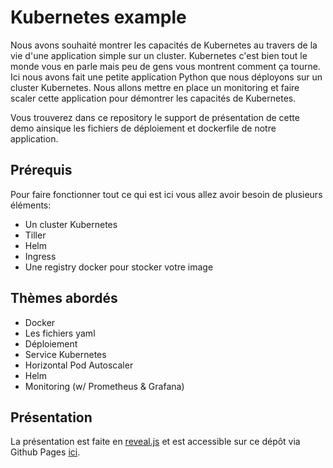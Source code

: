 # Kubernetes example

Nous avons souhaité montrer les capacités de Kubernetes au travers de la vie d'une application simple sur un cluster. Kubernetes c'est bien tout le monde vous en parle mais peu de gens vous montrent comment ça tourne. Ici nous avons fait une petite application Python que nous déployons sur un cluster Kubernetes. Nous allons mettre en place un monitoring et faire scaler cette application pour démontrer les capacités de Kubernetes.

Vous trouverez dans ce repository le support de présentation de cette demo ainsique les fichiers de déploiement et dockerfile de notre application. 


## Prérequis

Pour faire fonctionner tout ce qui est ici vous allez avoir besoin de plusieurs éléments: 

* Un cluster Kubernetes
* Tiller
* Helm
* Ingress
* Une registry docker pour stocker votre image


## Thèmes abordés

* Docker
* Les fichiers yaml
* Déploiement
* Service Kubernetes
* Horizontal Pod Autoscaler
* Helm
* Monitoring (w/ Prometheus & Grafana)


## Présentation

La présentation est faite en [reveal.js](https://revealjs.com/#/) et est accessible sur ce dépôt via Github Pages [ici]().
